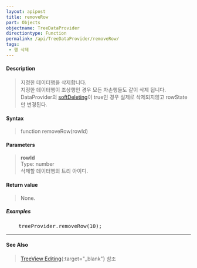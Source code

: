 ```yaml
---
layout: apipost
title: removeRow
part: Objects
objectname: TreeDataProvider
directiontype: Function
permalink: /api/TreeDataProvider/removeRow/
tags:
 - 행 삭제
---
```



#### Description

> 지정한 데이터행을 삭제합니다.    
> 지정한 데이터행이 조상행인 경우 모든 자손행들도 같이 삭제 됩니다.   
> DataProvider의 [softDeleting](/api/types/DataProviderOptions/)이 true인 경우 실제로 삭제되지않고 rowState만 변경된다.   

#### Syntax

> function removeRow(rowId)   

#### Parameters

> **rowId**   
> Type: number   
> 삭제할 데이터행의 트리 아이디.   

#### Return value

> None.   

##### Examples 

<pre class="prettyprint">
    treeProvider.removeRow(10);
</pre>

---

#### See Also

> [TreeView Editing](http://demo.realgrid.net/Demo/TreeEditing){:target="_blank"} 참조   